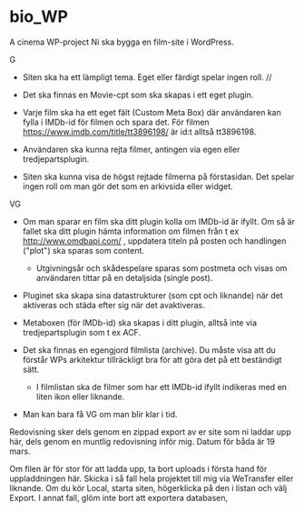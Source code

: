 # bio_WP
A cinema WP-project 
Ni ska bygga en film-site i WordPress.

G

- Siten ska ha ett lämpligt tema. Eget eller färdigt spelar ingen roll. //

- Det ska finnas en Movie-cpt som ska skapas i ett eget plugin.

- Varje film ska ha ett eget fält (Custom Meta Box) där användaren kan fylla i IMDb-id för filmen och spara det. 
För filmen https://www.imdb.com/title/tt3896198/ är id:t alltså tt3896198.
- Användaren ska kunna rejta filmer, antingen via egen eller tredjepartsplugin.
- Siten ska kunna visa de högst rejtade filmerna på förstasidan. Det spelar ingen roll om man gör det som en arkivsida eller widget.

VG

- Om man sparar en film ska ditt plugin kolla om IMDb-id är ifyllt. Om så är fallet ska ditt plugin hämta information om filmen från t ex http://www.omdbapi.com/ , uppdatera titeln på posten och handlingen ("plot") ska sparas som content.

  - Utgivningsår och skådespelare sparas som postmeta och visas om användaren tittar på en detaljsida (single post).

- Pluginet ska skapa sina datastrukturer (som cpt och liknande) när det aktiveras och städa efter sig när det avaktiveras.

- Metaboxen (för IMDb-id) ska skapas i ditt plugin, alltså inte via tredjepartsplugin som t ex ACF.
- Det ska finnas en egengjord filmlista (archive). Du måste visa att du förstår WPs arkitektur tillräckligt bra för att göra det på ett beständigt sätt.
  - I filmlistan ska de filmer som har ett IMDb-id ifyllt indikeras med en liten ikon eller liknande.
- Man kan bara få VG om man blir klar i tid.

Redovisning sker dels genom en zippad export av er site som ni laddar upp här, dels genom en muntlig redovisning inför mig. Datum för båda är 19 mars.

Om filen är för stor för att ladda upp, ta bort uploads i första hand för uppladdningen här. Skicka i så fall hela projektet till mig via WeTransfer eller liknande. Om du kör Local, starta siten, högerklicka på den i listan och välj Export. I annat fall, glöm inte bort att exportera databasen,